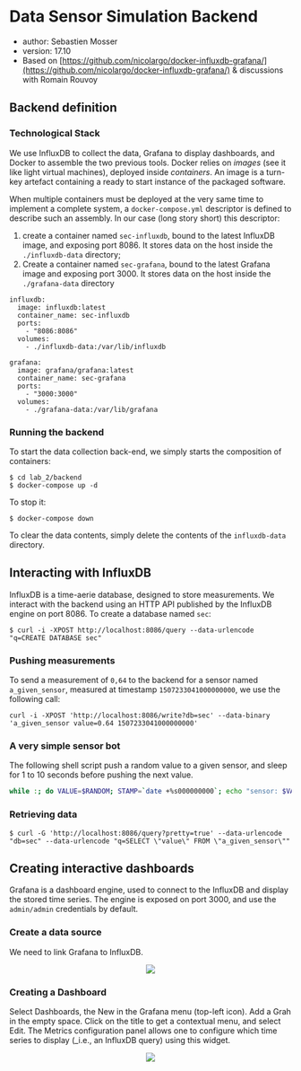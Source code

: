 # Data Sensor Simulation Backend

  * author: Sebastien Mosser
  * version: 17.10
  * Based on [https://github.com/nicolargo/docker-influxdb-grafana/](https://github.com/nicolargo/docker-influxdb-grafana/) & discussions with Romain Rouvoy


## Backend definition

### Technological Stack
  
We use InfluxDB to collect the data, Grafana to display dashboards, and Docker to assemble the two previous tools. Docker relies on _images_ (see it like light virtual machines), deployed inside _containers_. An image is a turn-key artefact containing a ready to start instance of the packaged software.

 When multiple containers must be deployed at the very same time to implement a complete system, a `docker-compose.yml` descriptor is defined to describe such an assembly. In our case (long story short) this descriptor:

  1. create a container named `sec-influxdb`, bound to the latest InfluxDB image, and exposing port 8086. It stores data on the host inside the `./influxdb-data` directory;
  2. Create a container named `sec-grafana`, bound to the latest Grafana image and exposing port 3000. It stores data on the host inside the `./grafana-data` directory

```docker
influxdb:
  image: influxdb:latest
  container_name: sec-influxdb
  ports:
    - "8086:8086"
  volumes:
    - ./influxdb-data:/var/lib/influxdb

grafana:
  image: grafana/grafana:latest
  container_name: sec-grafana
  ports:
    - "3000:3000"
  volumes:
    - ./grafana-data:/var/lib/grafana
```   
  
### Running the backend

To start the data collection back-end, we simply starts the composition of containers:

```
$ cd lab_2/backend
$ docker-compose up -d
```

To stop it:

```
$ docker-compose down
```

To clear the data contents, simply delete the contents of the `influxdb-data` directory. 

## Interacting with InfluxDB

InfluxDB is a time-aerie database, designed to store measurements. We interact with the backend using an HTTP API published by the InfluxDB engine on port 8086. To create a database named `sec`:

```
$ curl -i -XPOST http://localhost:8086/query --data-urlencode "q=CREATE DATABASE sec"
```

### Pushing measurements

To send a measurement of `0,64` to the backend for a sensor named `a_given_sensor`, measured at timestamp `1507233041000000000`, we use the following call:

```
curl -i -XPOST 'http://localhost:8086/write?db=sec' --data-binary 'a_given_sensor value=0.64 1507233041000000000'
```

### A very simple sensor bot

The following shell script push a random value to a given sensor, and sleep for 1 to 10 seconds before pushing the next value.

```bash
while :; do VALUE=$RANDOM; STAMP=`date +%s000000000`; echo "sensor: $VALUE @$STAMP"; curl -i -XPOST 'http://localhost:8086/write?db=sec' --data-binary "a_given_sensor value=$VALUE $STAMP"; T=$(( ( RANDOM % 10 )  + 1 )); echo sleep $T; sleep $T; done
```

### Retrieving data


```
$ curl -G 'http://localhost:8086/query?pretty=true' --data-urlencode "db=sec" --data-urlencode "q=SELECT \"value\" FROM \"a_given_sensor\""
```

## Creating interactive dashboards

Grafana is a dashboard engine, used to connect to the InfluxDB and display the stored time series. The engine is exposed on port 3000, and use the `admin/admin` credentials by default.

### Create a data source

We need to link Grafana to InfluxDB.

<p align="center">
  <img src="https://raw.githubusercontent.com/mosser/sec-labs/master/lab_2/backend/_screenshots/1_data_source.png" />
</p>

### Creating a Dashboard

Select Dashboards, the New in the Grafana menu (top-left icon). Add a Grah in the empty space. Click on the title to get a contextual menu, and select Edit. The Metrics configuration panel allows one to configure which time series to display (_i.e., an InfluxDB query) using this widget.

<p align="center">
  <img src="https://raw.githubusercontent.com/mosser/sec-labs/master/lab_2/backend/_screenshots/2_config.png" />
</p>



